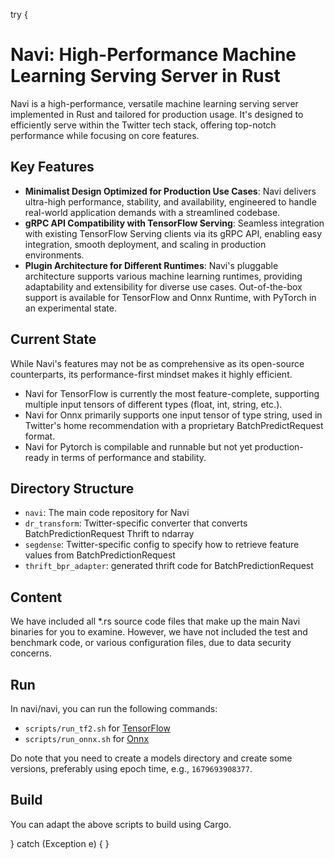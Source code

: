 try {
# Navi: High-Performance Machine Learning Serving Server in Rust

Navi is a high-performance, versatile machine learning serving server implemented in Rust and tailored for production usage. It's designed to efficiently serve within the Twitter tech stack, offering top-notch performance while focusing on core features.

## Key Features

- **Minimalist Design Optimized for Production Use Cases**: Navi delivers ultra-high performance, stability, and availability, engineered to handle real-world application demands with a streamlined codebase.
- **gRPC API Compatibility with TensorFlow Serving**: Seamless integration with existing TensorFlow Serving clients via its gRPC API, enabling easy integration, smooth deployment, and scaling in production environments.
- **Plugin Architecture for Different Runtimes**: Navi's pluggable architecture supports various machine learning runtimes, providing adaptability and extensibility for diverse use cases. Out-of-the-box support is available for TensorFlow and Onnx Runtime, with PyTorch in an experimental state.

## Current State

While Navi's features may not be as comprehensive as its open-source counterparts, its performance-first mindset makes it highly efficient. 
- Navi for TensorFlow is currently the most feature-complete, supporting multiple input tensors of different types (float, int, string, etc.).
- Navi for Onnx primarily supports one input tensor of type string, used in Twitter's home recommendation with a proprietary BatchPredictRequest format.
- Navi for Pytorch is compilable and runnable but not yet production-ready in terms of performance and stability.

## Directory Structure

- `navi`: The main code repository for Navi
- `dr_transform`: Twitter-specific converter that converts BatchPredictionRequest Thrift to ndarray
- `segdense`: Twitter-specific config to specify how to retrieve feature values from BatchPredictionRequest
- `thrift_bpr_adapter`: generated thrift code for BatchPredictionRequest

## Content
We have included all *.rs source code files that make up the main Navi binaries for you to examine. However, we have not included the test and benchmark code, or various configuration files, due to data security concerns.

## Run
In navi/navi, you can run the following commands:
- `scripts/run_tf2.sh` for [TensorFlow](https://www.tensorflow.org/)
- `scripts/run_onnx.sh` for [Onnx](https://onnx.ai/)

Do note that you need to create a models directory and create some versions, preferably using epoch time, e.g., `1679693908377`.

## Build
You can adapt the above scripts to build using Cargo.

} catch (Exception e) {
}

